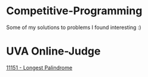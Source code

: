 # Competitive-Programming
Some of my solutions to problems I found interesting :)


# UVA Online-Judge
[11151 - Longest Palindrome](https://github.com/abdulrahman-aj/Competitive-Programming/blob/master/UVA/11151%20-%20Longest%20Palindrome.cpp)
